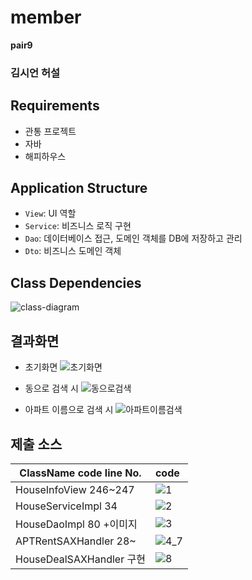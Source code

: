 # member

**pair9**
### 김시언  허설

## Requirements

- 관통 프로젝트
- 자바
- 해피하우스

## Application Structure

- `View`: UI 역할
- `Service`: 비즈니스 로직 구현
- `Dao`: 데이터베이스 접근, 도메인 객체를 DB에 저장하고 관리
- `Dto`: 비즈니스 도메인 객체

## Class Dependencies

![class-diagram](http://www.plantuml.com/plantuml/proxy?src=https://raw.githubusercontent.com/lcalmsky/member/master/class-diagram.puml)


## 결과화면
- 초기화면 
![초기화면](https://user-images.githubusercontent.com/26956570/151531855-879b5af8-bb95-489f-82ef-999c55ce5a4d.png)

- 동으로 검색 시 
![동으로검색](https://user-images.githubusercontent.com/26956570/151531920-f5322660-14f0-4c28-b93e-47be0a4a91eb.png)

- 아파트 이름으로 검색 시 
![아파트이름검색](https://user-images.githubusercontent.com/26956570/151531975-7f552388-b1bc-4196-829c-1bac32779e7c.png)




## 제출 소스
| ClassName  code line No. | code                                                         |
| ------------------------ | :----------------------------------------------------------- |
| HouseInfoView 246~247    | ![1](https://user-images.githubusercontent.com/26956570/151523317-cc18c091-4787-4fea-8a87-97e2a8591792.png) |
| HouseServiceImpl 34      | ![2](https://user-images.githubusercontent.com/26956570/151531263-aeab7853-a90a-48bd-936f-fd1fea4ae111.png) |
| HouseDaoImpl 80 +이미지  | ![3](https://user-images.githubusercontent.com/26956570/151531307-45c889e4-3128-4f95-a0e5-d0ab48e2ebe8.png)                                                     |
| APTRentSAXHandler 28~    | ![4_7](https://user-images.githubusercontent.com/26956570/151531343-455697fe-ff9a-429c-b18c-4f0abbf91e3f.png)                                                         |
| HouseDealSAXHandler 구현 | ![8](https://user-images.githubusercontent.com/26956570/151531705-0f921d38-4771-4d24-9e2d-bfd7f8e12f1e.png) |
